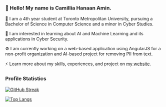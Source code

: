 ### 👋 Hello! My name is Camillia Hanaan Amin. 

🏫 I am a 4th year student at Toronto Metropolitan University, pursuing a Bachelor of Science in Computer Science and a minor in Cyber Studies. 

🌱 I am interested in learning about AI and Machine Learning and its applications in Cyber Security.

⚙️ I am currently working on a web-based application using AngularJS for a non-profit organization and AI-based project for removing PII from text.

⚡ Learn more about my skills, experiences, and project on [my website](https://chamin19.github.io/).

### Profile Statistics
[![GitHub Streak](http://github-readme-streak-stats.herokuapp.com?user=chamin19&theme=nightowl&date_format=M%20j%5B%2C%20Y%5D)](https://git.io/streak-stats)

[![Top Langs](https://github-readme-stats.vercel.app/api/top-langs/?username=chamin19&layout=compact&theme=nightowl)](https://github.com/anuraghazra/github-readme-stats)
